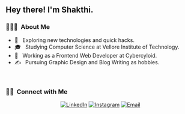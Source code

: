 
<h2> Hey there! I'm Shakthi.</h2>

<h3> 👨🏻‍💻 &nbsp;About Me </h3>

- 🤔 &nbsp; Exploring new technologies and quick hacks.
- 🎓 &nbsp; Studying Computer Science at Vellore Institute of Technology.
- 💼 &nbsp; Working as a Frontend Web Developer at Cybercyloid.
- ✍️ &nbsp; Pursuing Graphic Design and Blog Writing as hobbies.
<br>

<h3> 🤝🏻 &nbsp;Connect with Me </h3>

<p align="center">
<a href="https://www.linkedin.com/in/shakthi-thanigaivel-ba4262194/"><img alt="LinkedIn" src="https://img.shields.io/badge/LinkedIn-Shakthi%20T-blue?style=flat-square&logo=linkedin"></a>
<a href="https://www.instagram.com/shakthit_01/"><img alt="Instagram" src="https://img.shields.io/badge/Instagram-shakthit_01_-blue?style=flat-square&logo=instagram"></a>
<a href="mailto:shakthi011001@gmail.com"><img alt="Email" src="https://img.shields.io/badge/Email-shakthi011001@gmail.com-blue?style=flat-square&logo=gmail"></a>
</p>

